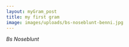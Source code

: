 ```yaml
---
layout: myGram_post
title: my first gram
image: images/uploads/bs-noseblunt-benni.jpg
---
```


*Bs Noseblunt*
